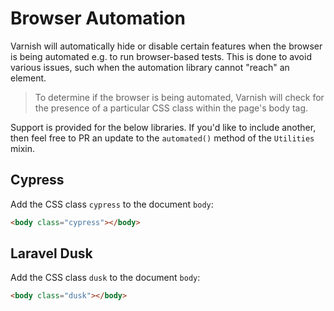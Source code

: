 # Browser Automation

Varnish will automatically hide or disable certain features when the browser is being automated e.g. to run browser-based tests. This is done to avoid various issues, such when the automation library cannot "reach" an element.

> To determine if the browser is being automated, Varnish will check for the presence of a particular CSS class within the page's body tag.

Support is provided for the below libraries. If you'd like to include another, then feel free to PR an update to the `automated()` method of the `Utilities` mixin.

## Cypress

Add the CSS class `cypress` to the document `body`:

```html
<body class="cypress"></body>
```

## Laravel Dusk

Add the CSS class `dusk` to the document `body`:

```html
<body class="dusk"></body>
```